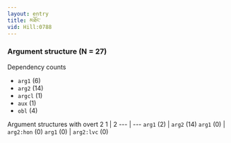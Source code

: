 ```yaml
---
layout: entry
title: མཐོང་
vid: Hill:0788
---
```

### Argument structure (N = 27)
Dependency counts
* `arg1` (6)
* `arg2` (14)
* `argcl` (1)
* `aux` (1)
* `obl` (4)


Argument structures with overt 2
1 | 2
--- | ---
`arg1` (2) | `arg2` (14)
`arg1` (0) | `arg2:hon` (0)
`arg1` (0) | `arg2:lvc` (0)
